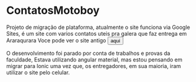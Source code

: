 # ContatosMotoboy

Projeto de migração de plataforma, atualmente o site funciona via Google Sites, é um site com varios contatos uteis pra galera que faz entrega em Araraqurara
Voce pode ver o site antigo <a href="https://sites.google.com/view/contatos-ifood"><button> aqui </button></a>

O desenvolvimento foi parado por conta de trabalhos e provas da faculdade, Estava utilizando angular material, mas estou pensando em migrar para Ionic uma vez que, os entregadores, em sua maioria, iram utilizar o site pelo celular.
